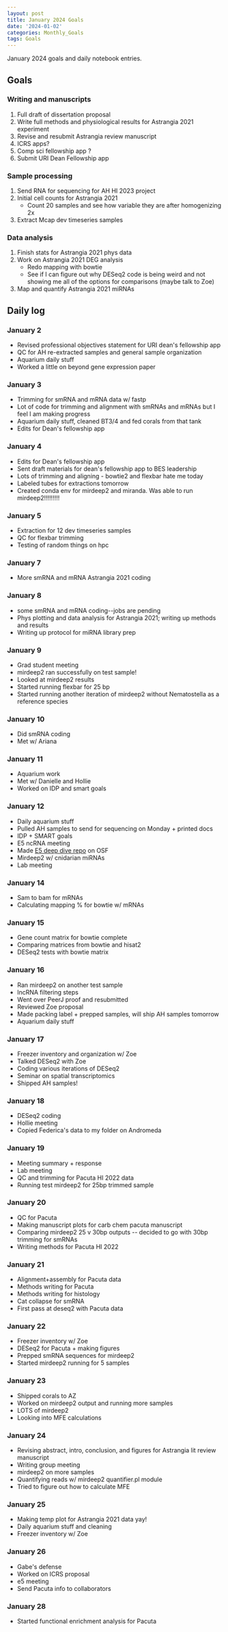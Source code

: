 ```yaml
---
layout: post
title: January 2024 Goals
date: '2024-01-02'
categories: Monthly_Goals
tags: Goals
---
```


January 2024 goals and daily notebook entries. 

## Goals  

### Writing and manuscripts 
              
1. Full draft of dissertation proposal
2. Write full methods and physiological results for Astrangia 2021 experiment 
3. Revise and resubmit Astrangia review manuscript 
4. ICRS apps?
5. Comp sci fellowship app ?
6. Submit URI Dean Fellowship app 

### Sample processing

1. Send RNA for sequencing for AH HI 2023 project
2. Initial cell counts for Astrangia 2021
	- Count 20 samples and see how variable they are after homogenizing 2x
3. Extract Mcap dev timeseries samples 

### Data analysis
1. Finish stats for Astrangia 2021 phys data 
2. Work on Astrangia 2021 DEG analysis 
	- Redo mapping with bowtie 
	- See if I can figure out why DESeq2 code is being weird and not showing me all of the options for comparisons (maybe talk to Zoe)
3. Map and quantify Astrangia 2021 miRNAs 

## Daily log 

### January 2
- Revised professional objectives statement for URI dean's fellowship app 
- QC for AH re-extracted samples and general sample organization 
- Aquarium daily stuff 
- Worked a little on beyond gene expression paper 

### January 3
- Trimming for smRNA and mRNA data w/ fastp
- Lot of code for trimming and alignment with smRNAs and mRNAs but I feel I am making progress 
- Aquarium daily stuff, cleaned BT3/4 and fed corals from that tank 
- Edits for Dean's fellowship app 

### January 4
- Edits for Dean's fellowship app 
- Sent draft materials for dean's fellowship app to BES leadership 
- Lots of trimming and aligning - bowtie2 and flexbar hate me today 
- Labeled tubes for extractions tomorrow 
- Created conda env for mirdeep2 and miranda. Was able to run mirdeep2!!!!!!!!!

### January 5
- Extraction for 12 dev timeseries samples
- QC for flexbar trimming 
- Testing of random things on hpc 

### January 7
- More smRNA and mRNA Astrangia 2021 coding 

### January 8 
- some smRNA and mRNA coding--jobs are pending 
- Phys plotting and data analysis for Astrangia 2021; writing up methods and results 
- Writing up protocol for miRNA library prep 

### January 9 
- Grad student meeting 
- mirdeep2 ran successfully on test sample!
- Looked at mirdeep2 results 
- Started running flexbar for 25 bp
- Started running another iteration of mirdeep2 without Nematostella as a reference species 

### January 10
- Did smRNA coding 
- Met w/ Ariana 

### January 11
- Aquarium work 
- Met w/ Danielle and Hollie 
- Worked on IDP and smart goals 

### January 12
- Daily aquarium stuff 
- Pulled AH samples to send for sequencing on Monday + printed docs 
- IDP + SMART goals 
- E5 ncRNA meeting 
- Made [E5 deep dive repo](https://osf.io/aw53f/) on OSF 
- Mirdeep2 w/ cnidarian miRNAs 
- Lab meeting 

### January 14
- Sam to bam for mRNAs 
- Calculating mapping % for bowtie w/ mRNAs 

### January 15
- Gene count matrix for bowtie complete 
- Comparing matrices from bowtie and hisat2
- DESeq2 tests with bowtie matrix

### January 16 
- Ran mirdeep2 on another test sample 
- lncRNA filtering steps 
- Went over PeerJ proof and resubmitted 
- Reviewed Zoe proposal 
- Made packing label + prepped samples, will ship AH samples tomorrow 
- Aquarium daily stuff 

### January 17
- Freezer inventory and organization w/ Zoe 
- Talked DESeq2 with Zoe 
- Coding various iterations of DESeq2
- Seminar on spatial transcriptomics 
- Shipped AH samples! 

### January 18
- DESeq2 coding 
- Hollie meeting
- Copied Federica's data to my folder on Andromeda

### January 19
- Meeting summary + response 
- Lab meeting 
- QC and trimming for Pacuta HI 2022 data 
- Running test mirdeep2 for 25bp trimmed sample

### January 20
- QC for Pacuta 
- Making manuscript plots for carb chem pacuta manuscript 
- Comparing mirdeep2 25 v 30bp outputs -- decided to go with 30bp trimming for smRNAs 
- Writing methods for Pacuta HI 2022

### January 21
- Alignment+assembly for Pacuta data 
- Methods writing for Pacuta
- Methods writing for histology 
- Cat collapse for smRNA
- First pass at deseq2 with Pacuta data 

### January 22
- Freezer inventory w/ Zoe 
- DESeq2 for Pacuta + making figures 
- Prepped smRNA sequences for mirdeep2
- Started mirdeep2 running for 5 samples 

### January 23
- Shipped corals to AZ 
- Worked on mirdeep2 output and running more samples 
- LOTS of mirdeep2 
- Looking into MFE calculations

### January 24
- Revising abstract, intro, conclusion, and figures for Astrangia lit review manuscript
- Writing group meeting 
- mirdeep2 on more samples 
- Quantifying reads w/ mirdeep2 quantifier.pl module 
- Tried to figure out how to calculate MFE 

### January 25
- Making temp plot for Astrangia 2021 data yay!
- Daily aquarium stuff and cleaning 
- Freezer inventory w/ Zoe 

### January 26
- Gabe's defense 
- Worked on ICRS proposal 
- e5 meeting 
- Send Pacuta info to collaborators 

### January 28 
- Started functional enrichment analysis for Pacuta 